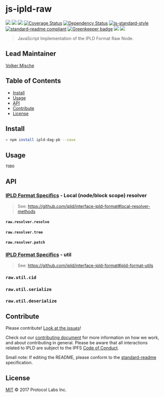 # js-ipld-raw

[![](https://img.shields.io/badge/made%20by-Protocol%20Labs-blue.svg?style=flat-square)](http://ipn.io)
[![](https://img.shields.io/badge/project-IPLD-blue.svg?style=flat-square)](http://github.com/ipld/ipld)
[![](https://img.shields.io/badge/freenode-%23ipfs-blue.svg?style=flat-square)](http://webchat.freenode.net/?channels=%23ipfs)
[![Coverage Status](https://coveralls.io/repos/github/ipld/js-ipld-raw/badge.svg?branch=master)](https://coveralls.io/github/ipld/js-ipld-raw?branch=master)
[![Dependency Status](https://david-dm.org/ipld/js-ipld-raw.svg?style=flat-square)](https://david-dm.org/ipld/js-ipld-raw)
[![js-standard-style](https://img.shields.io/badge/code%20style-standard-brightgreen.svg?style=flat-square)](https://github.com/feross/standard)
[![standard-readme compliant](https://img.shields.io/badge/standard--readme-OK-green.svg?style=flat-square)](https://github.com/RichardLitt/standard-readme) [![Greenkeeper badge](https://badges.greenkeeper.io/ipld/js-ipld-raw.svg)](https://greenkeeper.io/)
![](https://img.shields.io/badge/npm-%3E%3D3.0.0-orange.svg?style=flat-square)
![](https://img.shields.io/badge/Node.js-%3E%3D4.0.0-orange.svg?style=flat-square)

> JavaScript Implementation of the IPLD Format Raw Node.

## Lead Maintainer

[Volker Mische](https://github.com/vmx)

## Table of Contents

- [Install](#install)
- [Usage](#usage)
- [API](#api)
- [Contribute](#contribute)
- [License](#license)

## Install

```bash
> npm install ipld-dag-pb --save
```

## Usage

```JavaScript
TODO
```

## API

### [IPLD Format Specifics](https://github.com/ipld/interface-ipld-format) - Local (node/block scope) resolver

> See: https://github.com/ipld/interface-ipld-format#local-resolver-methods


#### `raw.resolver.resolve`

#### `raw.resolver.tree`

#### `raw.resolver.patch`

### [IPLD Format Specifics](https://github.com/ipld/interface-ipld-format) - util

> See: https://github.com/ipld/interface-ipld-format#ipld-format-utils

### `raw.util.cid`

### `raw.util.serialize`

### `raw.util.deserialize`

## Contribute

Please contribute! [Look at the issues](https://github.com/ipld/js-ipld-raw/issues)!

Check out our [contributing document](https://github.com/ipld/ipld/blob/master/contributing.md) for more information on how we work, and about contributing in general. Please be aware that all interactions related to IPLD are subject to the IPFS [Code of Conduct](https://github.com/ipfs/community/blob/master/code-of-conduct.md).

Small note: If editing the README, please conform to the [standard-readme](https://github.com/RichardLitt/standard-readme) specification.

## License

[MIT](LICENSE) © 2017 Protocol Labs Inc.
